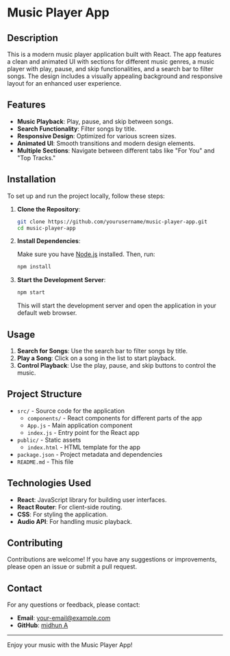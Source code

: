 # Music Player App

## Description

This is a modern music player application built with React. The app features a clean and animated UI with sections for different music genres, a music player with play, pause, and skip functionalities, and a search bar to filter songs. The design includes a visually appealing background and responsive layout for an enhanced user experience.

## Features

- **Music Playback**: Play, pause, and skip between songs.
- **Search Functionality**: Filter songs by title.
- **Responsive Design**: Optimized for various screen sizes.
- **Animated UI**: Smooth transitions and modern design elements.
- **Multiple Sections**: Navigate between different tabs like "For You" and "Top Tracks."

## Installation

To set up and run the project locally, follow these steps:

1. **Clone the Repository**:

    ```bash
    git clone https://github.com/yourusername/music-player-app.git
    cd music-player-app
    ```

2. **Install Dependencies**:

    Make sure you have [Node.js](https://nodejs.org/) installed. Then, run:

    ```bash
    npm install
    ```

3. **Start the Development Server**:

    ```bash
    npm start
    ```

    This will start the development server and open the application in your default web browser.

## Usage

1. **Search for Songs**: Use the search bar to filter songs by title.
2. **Play a Song**: Click on a song in the list to start playback.
3. **Control Playback**: Use the play, pause, and skip buttons to control the music.

## Project Structure

- `src/` - Source code for the application
  - `components/` - React components for different parts of the app
  - `App.js` - Main application component
  - `index.js` - Entry point for the React app
- `public/` - Static assets
  - `index.html` - HTML template for the app
- `package.json` - Project metadata and dependencies
- `README.md` - This file

## Technologies Used

- **React**: JavaScript library for building user interfaces.
- **React Router**: For client-side routing.
- **CSS**: For styling the application.
- **Audio API**: For handling music playback.

## Contributing

Contributions are welcome! If you have any suggestions or improvements, please open an issue or submit a pull request.



## Contact

For any questions or feedback, please contact:

- **Email**: your-email@example.com
- **GitHub**: [midhun A](https://github.com/developer1234453)

---

Enjoy your music with the Music Player App!
